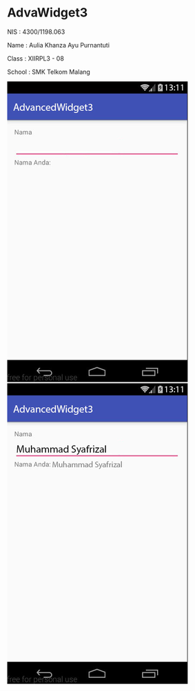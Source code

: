 # AdvaWidget3

NIS : 4300/1198.063

Name : Aulia Khanza Ayu Purnantuti

Class : XIIRPL3 - 08

School : SMK Telkom Malang

![Image of Null](https://github.com/akhanzaku/AdvaWidget3/blob/master/Screenshot12.jpg)
![Image of Null](https://github.com/akhanzaku/AdvaWidget3/blob/master/Screenshot_22.jpg)
